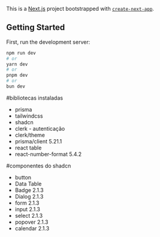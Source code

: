 This is a [Next.js](https://nextjs.org) project bootstrapped with [`create-next-app`](https://nextjs.org/docs/app/api-reference/cli/create-next-app).

## Getting Started

First, run the development server:

```bash
npm run dev
# or
yarn dev
# or
pnpm dev
# or
bun dev
```

#bibliotecas instaladas
- prisma
- tailwindcss
- shadcn
- clerk - autenticação
- clerk/theme
- prisma/client 5.21.1
- react table
- react-number-format 5.4.2





#componentes do shadcn
- button
- Data Table
- Badge 2.1.3
- Dialog 2.1.3
- form 2.1.3
- input 2.1.3
- select 2.1.3
- popover 2.1.3
- calendar 2.1.3